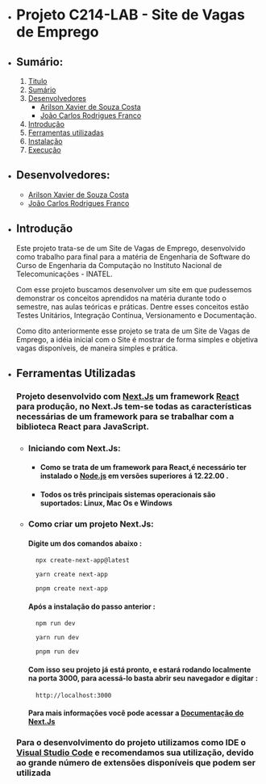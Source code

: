* # Projeto C214-LAB - Site de Vagas de Emprego <a id="Titulo"></a>

* ## Sumário:<a id="Sumario"></a>

    1. [Titulo](#Titulo)
    2. [Sumário](#Sumario)
    3. [Desenvolvedores](#Desenvolvedores)
        * [Arilson Xavier de Souza Costa](https://github.com/Arilson-X)
        * [João Carlos Rodrigues Franco](https://github.com/Jcarlos1999)
    4. [Introdução](#Introducao)
    5. [Ferramentas utilizadas](#Ferramentas)
    6. [Instalação](#Instalacao)
    7. [Execução](#Execucao)

* ## Desenvolvedores: <a id="Desenvolvedores"></a>

    * [Arilson Xavier de Souza Costa](https://github.com/Arilson-X)
    * [João Carlos Rodrigues Franco](https://github.com/Jcarlos1999)

* ## Introdução <a id="Introducao"></a>

    <p>Este projeto trata-se de um Site de Vagas de Emprego, desenvolvido como trabalho para final para a matéria de Engenharia de Software do Curso de Engenharia da Computação no Instituto Nacional de Telecomunicações - INATEL.</p>
    <p>Com esse projeto buscamos desenvolver um site em que pudessemos demonstrar os conceitos aprendidos na matéria durante todo o semestre, nas aulas teóricas e práticas. Dentre esses conceitos estão Testes Unitários, Integração Contínua, Versionamento e Documentação.<p>
    <p>Como dito anteriormente esse projeto se trata de um Site de Vagas de Emprego, a idéia inicial com o Site é mostrar de forma simples e objetiva vagas disponíveis, de maneira simples e prática.<p>

* ## Ferramentas Utilizadas <a id="Ferramentas"></a>

    ### Projeto desenvolvido com **[Next.Js](https://nextjs.org/)** um framework **[React](https://pt-br.reactjs.org/)** para produção, no **Next.Js** tem-se todas as características necessárias de um framework para se trabalhar com a biblioteca **React** para JavaScript.

    * ### Iniciando com **Next.Js**:
        - #### Como se trata de um framework para React,é necessário ter instalado o **[Node.js](https://nodejs.org/en/)** em versões superiores á 12.22.00 .
        - #### Todos os três principais sistemas operacionais são suportados: Linux, Mac Os e Windows
    * ### Como criar um projeto Next.Js:
        #### Digite um dos comandos abaixo :           
            npx create-next-app@latest
            
            yarn create next-app
            
            pnpm create next-app
        #### Após a instalação do passo anterior :
            npm run dev

            yarn run dev

            pnpm run dev
        #### Com isso seu projeto já está pronto, e estará rodando localmente na porta 3000, para acessá-lo basta abrir seu navegador e digitar :
            http://localhost:3000
        #### Para mais informações você pode acessar a [Documentação do Next.Js](https://nextjs.org/docs)
        

    ### Para o desenvolvimento do projeto utilizamos como IDE o **[Visual Studio Code](https://code.visualstudio.com/)** e recomendamos sua utilização, devido ao grande número de extensões disponíveis que podem ser utilizada

